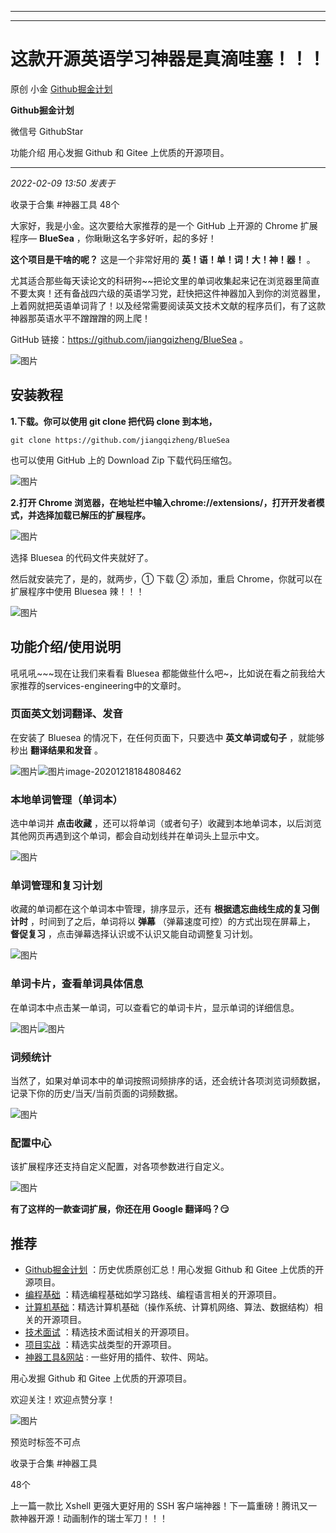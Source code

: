 ----------------------------------------
----------------------------------------
#  这款开源英语学习神器是真滴哇塞！！！

原创 小金  [ Github掘金计划 ](javascript:void\(0\);)

**Github掘金计划** ![]()

微信号 GithubStar

功能介绍 用心发掘 Github 和 Gitee 上优质的开源项目。

____

_2022-02-09 13:50_ _发表于_

收录于合集 #神器工具 48个

  

大家好，我是小金。这次要给大家推荐的是一个 GitHub 上开源的 Chrome 扩展程序— **BlueSea** ，你瞅瞅这名字多好听，起的多好！

 **这个项目是干啥的呢？** 这是一个非常好用的 **英！语！单！词！大！神！器！** 。

尤其适合那些每天读论文的科研狗~~把论文里的单词收集起来记在浏览器里简直不要太爽！还有备战四六级的英语学习党，赶快把这件神器加入到你的浏览器里，上着网就把英语单词背了！以及经常需要阅读英文技术文献的程序员们，有了这款神器那英语水平不蹭蹭蹭的网上爬！

GitHub 链接：https://github.com/jiangqizheng/BlueSea 。

![图片](https://mmbiz.qpic.cn/mmbiz_png/BcyAypujBVY5ofGCCUiby7hksARhOEMDHhGfm440wHa2QPeicXgzhbXtYmic8fGIFIXXpjpdlPxdODZ7HzkbIOd2Q/640?wx_fmt=png&wxfrom=5&wx_lazy=1&wx_co=1)

## 安装教程

 **1.下载。你可以使用 git clone 把代码 clone 到本地，**

    
    
    git clone https://github.com/jiangqizheng/BlueSea  
    

也可以使用 GitHub 上的 Download Zip 下载代码压缩包。

![图片](https://mmbiz.qpic.cn/mmbiz_png/BcyAypujBVYdx6PDbqvehTeXbfXvQImnUt4Jqnuah2YnQzpia1gYVwpibia7G29przpOSVtU9iagMLXiaxXX75PtZhg/640?wx_fmt=png)

 **2.打开 Chrome 浏览器，在地址栏中输入chrome://extensions/，打开开发者模式，并选择加载已解压的扩展程序。**

![图片](https://mmbiz.qpic.cn/mmbiz_png/BcyAypujBVYdx6PDbqvehTeXbfXvQImnvn3AfuSbM4icmn9kVe9Aw1HTKgZFc96vfcLbINSRQicKuohkyiaZJgMUw/640?wx_fmt=png)

选择 Bluesea 的代码文件夹就好了。

然后就安装完了，是的，就两步，① 下载 ② 添加，重启 Chrome，你就可以在扩展程序中使用 Bluesea 辣！！！

![图片](https://mmbiz.qpic.cn/mmbiz_png/BcyAypujBVYdx6PDbqvehTeXbfXvQImnbIV5SexGlQ7iaml1PWMc470H9UGcN7upl5UYJn4TI5iblCIgPO9q0Cew/640?wx_fmt=png)

## 功能介绍/使用说明

吼吼吼~~~现在让我们来看看 Bluesea 都能做些什么吧~，比如说在看之前我给大家推荐的services-engineering中的文章时。

### 页面英文划词翻译、发音

在安装了 Bluesea 的情况下，在任何页面下，只要选中 **英文单词或句子** ，就能够秒出 **翻译结果和发音** 。

![图片](https://mmbiz.qpic.cn/mmbiz_png/BcyAypujBVYdx6PDbqvehTeXbfXvQImnDehkzCwjVOticHRtHibmicGw3QR4CXElrL56ru8PibXpqAvib7rDiaGkRpLg/640?wx_fmt=png)![图片](https://mmbiz.qpic.cn/mmbiz_png/BcyAypujBVYdx6PDbqvehTeXbfXvQImnxaYs0E0D9Eib9nUicP6Kibn9b7BDgfqeHIUl4bE6mqMZFkibHdbPxepN2A/640?wx_fmt=png)image-20201218184808462

### 本地单词管理（单词本）

选中单词并 **点击收藏** ，还可以将单词（或者句子）收藏到本地单词本，以后浏览其他网页再遇到这个单词，都会自动划线并在单词头上显示中文。

![图片](https://mmbiz.qpic.cn/mmbiz_png/BcyAypujBVYdx6PDbqvehTeXbfXvQImnzDvE77ersibGKP0kib6glyf8cEsJOiaqia2DRCw0TKCP4UpowGR3gc29AQ/640?wx_fmt=png)

### 单词管理和复习计划

收藏的单词都在这个单词本中管理，排序显示，还有 **根据遗忘曲线生成的复习倒计时** ，时间到了之后，单词将以 **弹幕**
（弹幕速度可控）的方式出现在屏幕上， **督促复习** ，点击弹幕选择认识或不认识又能自动调整复习计划。

![图片](https://mmbiz.qpic.cn/mmbiz_png/BcyAypujBVYdx6PDbqvehTeXbfXvQImnWVZ9XWHbG01lgbLOwU1mRF7PxvGCibtaoLcUF5sgtHeJbhuNLq6Mf3w/640?wx_fmt=png)

### 单词卡片，查看单词具体信息

在单词本中点击某一单词，可以查看它的单词卡片，显示单词的详细信息。

![图片](https://mmbiz.qpic.cn/mmbiz_png/BcyAypujBVYdx6PDbqvehTeXbfXvQImnzLLRp0B8AwAuUgldLibpEgyFsDUHyEkmm4LCPKlzic7ibpLxySUSSbfpw/640?wx_fmt=png)![图片](https://mmbiz.qpic.cn/mmbiz_png/BcyAypujBVYdx6PDbqvehTeXbfXvQImnvNEn7iaqWXMIxbBWdFXhSroxya2zI4hia8AHhKe3OTkQgxH38f5jiatZw/640?wx_fmt=png)

### 词频统计

当然了，如果对单词本中的单词按照词频排序的话，还会统计各项浏览词频数据，记录下你的历史/当天/当前页面的词频数据。

![图片](https://mmbiz.qpic.cn/mmbiz_png/BcyAypujBVYdx6PDbqvehTeXbfXvQImndPpQ6tia1Yicn2VrIpKl2YuPnKzBpfXiclgcMxXicjXWibZXlfhfyogveDA/640?wx_fmt=png)

### 配置中心

该扩展程序还支持自定义配置，对各项参数进行自定义。

![图片](https://mmbiz.qpic.cn/mmbiz_png/BcyAypujBVYdx6PDbqvehTeXbfXvQImn38qMd2wOSC7wSwFnrwqZLgFJ8hAnhKPoclLtawxzf456KhoXOnVGkw/640?wx_fmt=png)

 **有了这样的一款查词扩展，你还在用 Google 翻译吗？😏**

## 推荐

  * [Github掘金计划](https://mp.weixin.qq.com/mp/appmsgalbum?__biz=MzIwNDgzMzI3Mg==&action=getalbum&album_id=1571213952619954180#wechat_redirect) ：历史优质原创汇总！用心发掘 Github 和 Gitee 上优质的开源项目。
  * [编程基础](https://mp.weixin.qq.com/mp/appmsgalbum?action=getalbum&album_id=1632585323454971905&__biz=MzIwNDgzMzI3Mg==#wechat_redirect) ：精选编程基础如学习路线、编程语言相关的开源项目。
  * [计算机基础](https://mp.weixin.qq.com/mp/appmsgalbum?action=getalbum&album_id=1635325633234780161&__biz=MzIwNDgzMzI3Mg==#wechat_redirect)：精选计算机基础（操作系统、计算机网络、算法、数据结构）相关的开源项目。
  * [技术面试](https://mp.weixin.qq.com/mp/appmsgalbum?action=getalbum&album_id=1632589980491366403&__biz=MzIwNDgzMzI3Mg==#wechat_redirect) ：精选技术面试相关的开源项目。
  * [项目实战](https://mp.weixin.qq.com/mp/appmsgalbum?action=getalbum&album_id=1632590550748938241&__biz=MzIwNDgzMzI3Mg==#wechat_redirect) ：精选实战类型的开源项目。
  * [神器工具&网站](https://mp.weixin.qq.com/mp/appmsgalbum?__biz=MzIwNDgzMzI3Mg==&action=getalbum&album_id=1692140336665378820#wechat_redirect) : 一些好用的插件、软件、网站。

  

用心发掘 Github 和 Gitee 上优质的开源项目。

欢迎关注！欢迎点赞分享！

![图片](https://mmbiz.qpic.cn/mmbiz_jpg/BcyAypujBVZqeicvzhcGl7FLyAw3Xsu2POdZOiaPnQXryMp8gyzkcKF4NGgOydQcCWhicNREhf8fQ1euq2lTzhrtA/640?wx_fmt=jpeg)

预览时标签不可点

收录于合集 #神器工具

48个

上一篇一款比 Xshell 更强大更好用的 SSH 客户端神器！下一篇重磅！腾讯又一款神器开源！动画制作的瑞士军刀！！！

